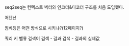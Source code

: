 
seq2seq는 컨텍스트 벡터와 인코더&디코더 구조를 처음 도입했다.

어텐션

임베딩은 어떤 방식으로 시키냐?(12페이지?)

쿼리 키 벨류
검색어 검색 - 결과 검색 - 결과의 실제값